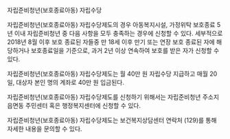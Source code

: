자립준비청년(보호종료아동) 자립수당


자립준비청년(보호종료아동) 자립수당제도의 경우 아동복지시설, 가정위탁 보호종료 5년 이내 자립준비청년 중 다음 사항을 모두 충족하는 경우에 신청할 수 있다. 세부적으로 2018년 8월 이후 보호 종료된 자들중 만 18세 이후 만기 또는 연장 보호 종료된 자에 해당하거나 보호종료일을 기준으로, 과거 2년 이상 연속하여 보호를 받은 자가 신청할 수 있다.


자립준비청년(보호종료아동) 자립수당제도는 월 40만 원 자립수당 지급하고 매월 20일, 대상자 본인 명의 계좌로 40만 원 입금된다.


자립준비청년(보호종료아동) 자립수당제도를 신청하기 위해서는 자립준비청년 주소지 읍면동 주민센터 혹은 행정복지센터에 신청할 수 있다.


자립준비청년(보호종료아동) 자립수당제도는 보건복지상담센터 연락처 (129)를 통해 자세한 내용을 문의할 수 있다.